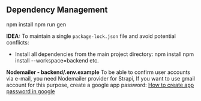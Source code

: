 ## Dependency Management
npm install
npm run gen

**IDEA:** To maintain a single `package-lock.json` file and avoid potential conflicts:
- Install all dependencies from the main project directory:
  npm install
  npm install <package-name> --workspace=backend
  etc.

**Nodemailer - backend/.env.example**
To be able to confirm user accounts via e-mail, you need Nodemailer provider for Strapi, 
If you want to use gmail account for this purpose, create a google app password:
[How to create app password in google](https://knowledge.workspace.google.com/kb/how-to-create-app-passwords-000009237)